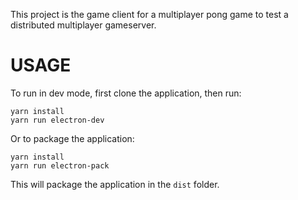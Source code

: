 This project is the game client for a multiplayer pong game to test a distributed multiplayer gameserver.

# USAGE

To run in dev mode, first clone the application, then run:

```
yarn install
yarn run electron-dev
```

Or to package the application:

```
yarn install
yarn run electron-pack
```

This will package the application in the `dist` folder.